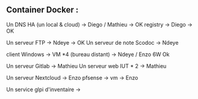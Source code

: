 
## Container Docker :

Un DNS HA (un local & cloud) -> Diego / Mathieu -> OK
registry -> Diego -> OK 

Un serveur FTP -> Ndeye -> OK
Un serveur de note Scodoc -> Ndeye 

client Windows -> VM *4 (bureau distant) -> Ndeye / Enzo 6W Ok

Un serveur Gitlab -> Mathieu
Un serveur web IUT * 2 -> Mathieu

Un serveur Nextcloud -> Enzo
pfsense -> vm -> Enzo

Un service glpi d'inventaire -> 